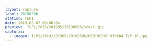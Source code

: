 ```yaml
---
layout: capture
label: 20190506
station: TLP1
date: 2019-05-07 03:06:04
preview:  TLP1/2019/201905/20190506/stack.jpg
capturas:
  - imagem: TLP1/2019/201905/20190506/M20190507_030604_TLP_1P.jpg
---
```

